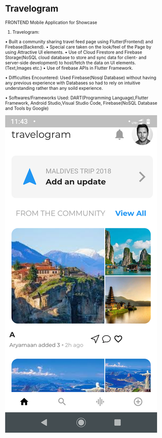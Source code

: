 # Travelogram
FRONTEND Mobile Application for Showcase
1. Travelogram:

• Built a community sharing travel feed page using Flutter(Frontend) and Firebase(Backend).
• Special care taken on the look/feel of the Page by using Attractive UI elements. • Use of Cloud Firestore and Firebase Storage(NoSQL cloud database to store and sync data for client- and server-side development) to host/fetch the data on UI elements.(Text,Images etc.)
• Use of firebase APIs in Flutter Framework.

• Difficulties Encountered: Used Firebase(Nosql Database) without having any previous experience with Databases so had to rely on intuitive understanding rather than any soild experience.

• Softwares/Frameworks Used: DART(Programming Language),Flutter Framework, Android Studio,Visual Studio Code, Firebase(NoSQL Database and Tools by Google)


![Screenshot](Screenshot_20200121-114322.png)
